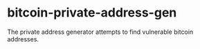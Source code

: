 # bitcoin-private-address-gen
The private address generator attempts to find vulnerable bitcoin addresses.
